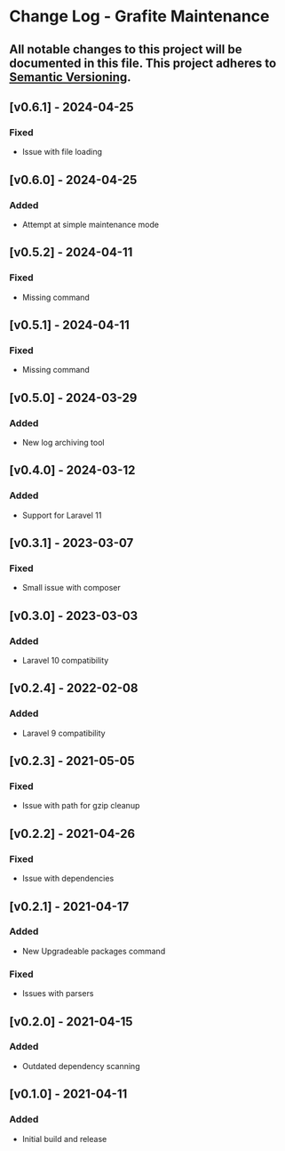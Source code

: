 # Change Log - Grafite Maintenance
All notable changes to this project will be documented in this file.
This project adheres to [Semantic Versioning](http://semver.org/).
----

## [v0.6.1] - 2024-04-25

### Fixed
- Issue with file loading

## [v0.6.0] - 2024-04-25

### Added
- Attempt at simple maintenance mode

## [v0.5.2] - 2024-04-11

### Fixed
- Missing command

## [v0.5.1] - 2024-04-11

### Fixed
- Missing command

## [v0.5.0] - 2024-03-29

### Added
- New log archiving tool

## [v0.4.0] - 2024-03-12

### Added
- Support for Laravel 11

## [v0.3.1] - 2023-03-07

### Fixed
- Small issue with composer

## [v0.3.0] - 2023-03-03

### Added
- Laravel 10 compatibility

## [v0.2.4] - 2022-02-08

### Added
- Laravel 9 compatibility

## [v0.2.3] - 2021-05-05

### Fixed
- Issue with path for gzip cleanup

## [v0.2.2] - 2021-04-26

### Fixed
- Issue with dependencies

## [v0.2.1] - 2021-04-17

### Added
- New Upgradeable packages command

### Fixed
- Issues with parsers

## [v0.2.0] - 2021-04-15

### Added
- Outdated dependency scanning

## [v0.1.0] - 2021-04-11

### Added
- Initial build and release
